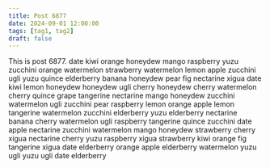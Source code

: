 ```yaml
---
title: Post 6877
date: 2024-09-01 12:00:00
tags: [tag1, tag2]
draft: false
---
```

This is post 6877.
date
kiwi
orange
honeydew
mango
raspberry
yuzu
zucchini
orange
watermelon
strawberry
watermelon
lemon
apple
zucchini
ugli
yuzu
quince
elderberry
banana
honeydew
pear
fig
nectarine
xigua
date
kiwi
lemon
honeydew
honeydew
ugli
cherry
honeydew
cherry
watermelon
cherry
quince
grape
tangerine
nectarine
mango
honeydew
zucchini
watermelon
ugli
zucchini
pear
raspberry
lemon
orange
apple
lemon
tangerine
watermelon
zucchini
elderberry
yuzu
elderberry
nectarine
banana
cherry
watermelon
ugli
raspberry
tangerine
quince
zucchini
date
apple
nectarine
zucchini
watermelon
mango
honeydew
strawberry
cherry
xigua
nectarine
cherry
yuzu
raspberry
xigua
strawberry
kiwi
orange
fig
tangerine
xigua
date
elderberry
orange
apple
elderberry
watermelon
yuzu
ugli
yuzu
ugli
date
elderberry
